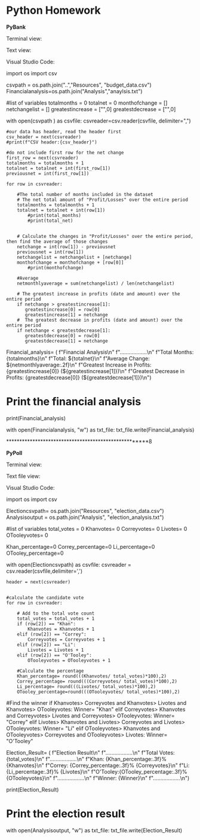 # Python Homework #

**PyBank** 

Terminal view:

 

Text view:

 

Visual Studio Code:

import os
import csv

csvpath = os.path.join("..","Resources", "budget_data.csv")
Financialanalysis=os.path.join("Analysis","anaylsis.txt")

#list of variables
totalmonths = 0
totalnet = 0
monthofchange = []
netchangelist = []
greatestincrease = ["",0]
greatestdecrease = ["",0]


with open(csvpath ) as csvfile:
    csvreader=csv.reader(csvfile, delimiter=",")

    #our data has header, read the header first
    csv_header = next(csvreader)
    #print(f"CSV header:{csv_header}")

    #do not include first row for the net change
    first_row = next(csvreader)
    totalmonths = totalmonths + 1
    totalnet = totalnet + int(first_row[1])
    previousnet = int(first_row[1])

    for row in csvreader:

        #The total number of months included in the dataset 
        # The net total amount of "Profit/Losses" over the entire period
        totalmonths = totalmonths + 1
        totalnet = totalnet + int(row[1])
            #print(total_months)
            #print(total_net)

        
        # Calculate the changes in "Profit/Losses" over the entire period, then find the average of those changes
        netchange = int(row[1]) - previousnet
        previousnet = int(row[1])
        netchangelist = netchangelist + [netchange]
        monthofchange = monthofchange + [row[0]]
            #print(monthofchange)
        
        #Average
        netmonthlyaverage = sum(netchangelist) / len(netchangelist) 

        # The greatest increase in profits (date and amount) over the entire period
        if netchange > greatestincrease[1]:
           greatestincrease[0] = row[0]
           greatestincrease[1] = netchange
        #  The greatest decrease in profits (date and amount) over the entire period
        if netchange < greatestdecrease[1]:
           greatestdecrease[0] = row[0]
           greatestdecrease[1] = netchange



Financial_analysis= (
                     f"Financial Analysis\n"
                     f"..................\n"
                     f"Total Months: {totalmonths}\n"
                     f"Total: ${totalnet}\n"
                     f"Average Change: ${netmonthlyaverage:.2f}\n"
                     f"Greatest Increase in Profits: {greatestincrease[0]} (${greatestincrease[1]})\n"
                     f"Greatest Decrease in Profits: {greatestdecrease[0]} (${greatestdecrease[1]})\n")


# Print the financial analysis

print(Financial_analysis)

with open(Financialanalysis, "w") as txt_file:
    txt_file.write(Financial_analysis)





*****************************************************8


**PyPoll**

Terminal view:

 

Text file view: 

 

Visual Studio Code:

import os
import csv


Electioncsvpath= os.path.join("Resources", "election_data.csv")
Analysisoutput = os.path.join("Analysis", "election_analysis.txt")

#list of variables
total_votes = 0
Khanvotes= 0
Correyvotes= 0
Livotes= 0
OTooleyvotes= 0

Khan_percentage=0
Correy_percentage=0
Li_percentage=0
OTooley_percentage=0


with open(Electioncsvpath) as csvfile:
    csvreader = csv.reader(csvfile,delimiter=',')

    header = next(csvreader)
     

    #calculate the candidate vote
    for row in csvreader:

        # Add to the total vote count
        total_votes = total_votes + 1
        if (row[2]) == "Khan":
            Khanvotes = Khanvotes + 1
        elif (row[2]) == "Correy":
            Correyvotes = Correyvotes + 1
        elif (row[2]) == "Li":
            Livotes = Livotes + 1
        elif (row[2]) == "O'Tooley":
            OTooleyvotes = OTooleyvotes + 1
       
        #Calculate the percentage
        Khan_percentage= round(((Khanvotes/ total_votes)*100),2)
        Correy_percentage= round(((Correyvotes/ total_votes)*100),2)
        Li_percentage= round(((Livotes/ total_votes)*100),2)
        OTooley_percentage=round(((OTooleyvotes/ total_votes)*100),2)

#Find the winner
if Khanvotes> Correyvotes and Khanvotes> Livotes and Khanvotes> OTooleyvotes:
    Winner= "Khan"
elif Correyvotes> Khanvotes and Correyvotes> Livotes and Correyvotes> OTooleyvotes:
    Winner= "Correy"
elif Livotes> Khanvotes and Livotes> Correyvotes and Livotes> OTooleyvotes:
    Winner= "Li"
elif OTooleyvotes> Khanvotes and  OTooleyvotes> Correyvotes and  OTooleyvotes> Livotes:
    Winner= "O'Tooley"


Election_Result= (
                     f"Election Result\n"
                     f"..................\n"
                     f"Total Votes:{total_votes}\n"
                     f"..................\n"
                     f"Khan: {Khan_percentage:.3f}% {Khanvotes}\n"
                     f"Correy: {Correy_percentage:.3f}% {Correyvotes}\n"
                     f"Li: {Li_percentage:.3f}% {Livotes}\n"
                     f"O'Tooley:{OTooley_percentage:.3f}% {OTooleyvotes}\n"
                     f"..................\n"
                     f"Winner: {Winner}\n"
                     f"..................\n")
                                       
print(Election_Result)
# Print the election result

with open(Analysisoutput, "w") as txt_file:
    txt_file.write(Election_Result)
